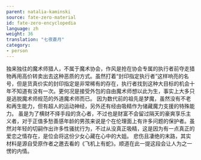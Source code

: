 ```yaml
---
parent: natalia-kaminski
source: fate-zero-material
id: fate-zero-encyclopedia
language: zh
weight: 36
translation: "七夜蒼月"
category:
- person
---
```


独来独往的魔术师猎人，不属于魔术协会，作风是抢在协会专属的执行者前夺走猎物再用高价转卖出去这种恶质的方式。虽然打着“封印指定执行者”这样响亮的名号，但是货真价实的封印指定是非常稀有的存在，执行者找到这种大目标的机会十年不知道有没有一次。更何况是接受外包的自由魔术师想以此为生，事实上大多只是逃脱魔术师规范的外道魔术师而已。
因为数代前的祖先是梦魔，虽然没有不老和再生能力，但有超人的运动神经，另外还有经由吸精作为储藏魔力支援的特殊能力。
虽是为了横财不择手段的贪心者，不过也是财富不会留过隔天的豪爽享乐主义者，对于正值多愁善感年龄的男孩来说是个在伦理面上有许多问题的保护者。虽然对年轻的切嗣作出许多性骚扰行为，不过从没真正吸精，这是因为有一点真正的爱恋之情存在，是位会将这份少女心藏在心中的大姐。
悲伤且凄绝的末路，其实材料是源自受原作者之邀去看的《飞机上有蛇》。顺道在此一提这段会让人为之一愣的内情。
